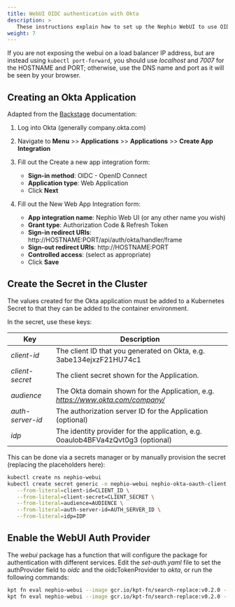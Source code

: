 ```yaml
---
title: WebUI OIDC authentication with Okta
description: >
   These instructions explain how to set up the Nephio WebUI to use OIDC with Okta for authentication.
weight: 7
---
```


If you are not exposing the webui on a load balancer IP address, but are instead using `kubectl port-forward`, you
should use *localhost* and *7007* for the HOSTNAME and PORT; otherwise, use the DNS name and port as it will be seen
by your browser.

## Creating an Okta Application

Adapted from the [Backstage](https://backstage.io/docs/auth/okta/provider#create-an-application-on-okta)
documentation:

1. Log into Okta (generally company.okta.com)
2. Navigate to **Menu** >> **Applications** >> **Applications** >> **Create App Integration**
3. Fill out the Create a new app integration form:

   - **Sign-in method**: OIDC - OpenID Connect
   - **Application type**: Web Application
   - Click **Next**

4. Fill out the New Web App Integration form:

   - **App integration name**: Nephio Web UI (or any other name you wish)
   - **Grant type**: Authorization Code & Refresh Token
   - **Sign-in redirect URIs**: http://HOSTNAME:PORT/api/auth/okta/handler/frame
   - **Sign-out redirect URIs**: http://HOSTNAME:PORT
   - **Controlled access**: (select as appropriate)
   - Click **Save**

## Create the Secret in the Cluster

The values created for the Okta application must be added to a Kubernetes Secret to that they can be added to the
container environment.

In the secret, use these keys:

| Key              | Description                                                                     |
| ---------------- | ------------------------------------------------------------------------------- |
| *client-id*      | The client ID that you generated on Okta, e.g. 3abe134ejxzF21HU74c1             |
| *client-secret*  | The client secret shown for the Application.                                    |
| *audience*       | The Okta domain shown for the Application, e.g. *https://www.okta.com/company/* |
| *auth-server-id* | The authorization server ID for the Application (optional)                      |
| *idp*            | The identity provider for the application, e.g. 0oaulob4BFVa4zQvt0g3 (optional) |

This can be done via a secrets manager or by manually provision the secret (replacing the placeholders here):

```bash
kubectl create ns nephio-webui
kubectl create secret generic -n nephio-webui nephio-okta-oauth-client \
   --from-literal=client-id=CLIENT_ID \
   --from-literal=client-secret=CLIENT_SECRET \
   --from-literal=audience=AUDIENCE \
   --from-literal=auth-server-id=AUTH_SERVER_ID \
   --from-literal=idp=IDP
```

## Enable the WebUI Auth Provider

The *webui* package has a function that will configure the package for authentication with different services. Edit the
*set-auth.yaml* file to set the authProvider field to *oidc* and the oidcTokenProvider to *okta*, or run the following
commands:

```bash
kpt fn eval nephio-webui --image gcr.io/kpt-fn/search-replace:v0.2.0 --match-name set-auth -- 'by-path=authProvider' 'put-value=oidc'
kpt fn eval nephio-webui --image gcr.io/kpt-fn/search-replace:v0.2.0 --match-name set-auth -- 'by-path=oidcTokenProvider' 'put-value=okta'
```
